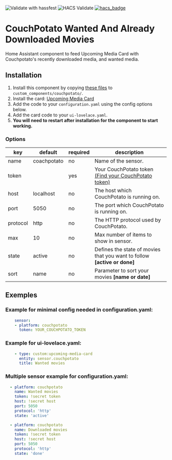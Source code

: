 ![Validate with hassfest](https://github.com/youdroid/home-assistant-couchpotato/workflows/Validate%20with%20hassfest/badge.svg)
![HACS Validate](https://github.com/youdroid/home-assistant-couchpotato/workflows/HACS%20Validate/badge.svg)
[![hacs_badge](https://img.shields.io/badge/HACS-Default-orange.svg)](https://github.com/custom-components/hacs)

# CouchPotato Wanted And Already Downloaded Movies

Home Assistant component to feed Upcoming Media Card with Couchpotato's recently downloaded media, and wanted media.

## Installation
1. Install this component by copying [these files](https://github.com/youdroid/home-assistant-couchpotato/tree/master/custom_components/couchpotato) to `custom_components/couchpotato/`.
2. Install the card: [Upcoming Media Card](https://github.com/custom-cards/upcoming-media-card)
3. Add the code to your `configuration.yaml` using the config options below.
4. Add the card code to your `ui-lovelace.yaml`. 
5. **You will need to restart after installation for the component to start working.**

### Options

| key | default | required | description
| --- | --- | --- | ---
| name | coachpotato | no | Name of the sensor.
| token | | yes | Your CouchPotato token [(Find your CouchPotato token)](https://github.com/youdroid/home-assistant-couchpotato/wiki/Get-your-CouchPotato-Token)
| host | localhost | no | The host which CouchPotato is running on.
| port | 5050 | no | The port which CouchPotato is running on.
| protocol | http | no | The HTTP protocol used by CouchPotato.
| max | 10 | no | Max number of items to show in sensor.
| state | active | no | Defines the state of movies that you want to follow **[active or done]**
| sort | name | no | Parameter to sort your movies **[name or date]**

## Exemples

### Example for minimal config needed in configuration.yaml:
```yaml
    sensor:
    - platform: couchpotato
      token: YOUR_COUCHPOTATO_TOKEN
```
### Example for ui-lovelace.yaml:
```yaml
    - type: custom:upcoming-media-card
      entity: sensor.couchpotato
      title: Wanted movies
```
### Multiple sensor example for configuration.yaml:
```yaml
  - platform: couchpotato
    name: Wanted movies
    token: !secret token
    host: !secret host
    port: 5050
    protocol: 'http'
    state: 'active'

  - platform: couchpotato
    name: Downloaded movies
    token: !secret token
    host: !secret host
    port: 5050
    protocol: 'http'
    state: 'done'
```